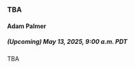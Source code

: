 ### TBA

#### Adam Palmer

##### (Upcoming) May 13, 2025, 9:00 a.m. PDT

<!--[Seminar Recording Link](https://www.youtube.com/live/E0nO9VfVUX8?si=PT7nw8v1T3o6o18K)-->

TBA
